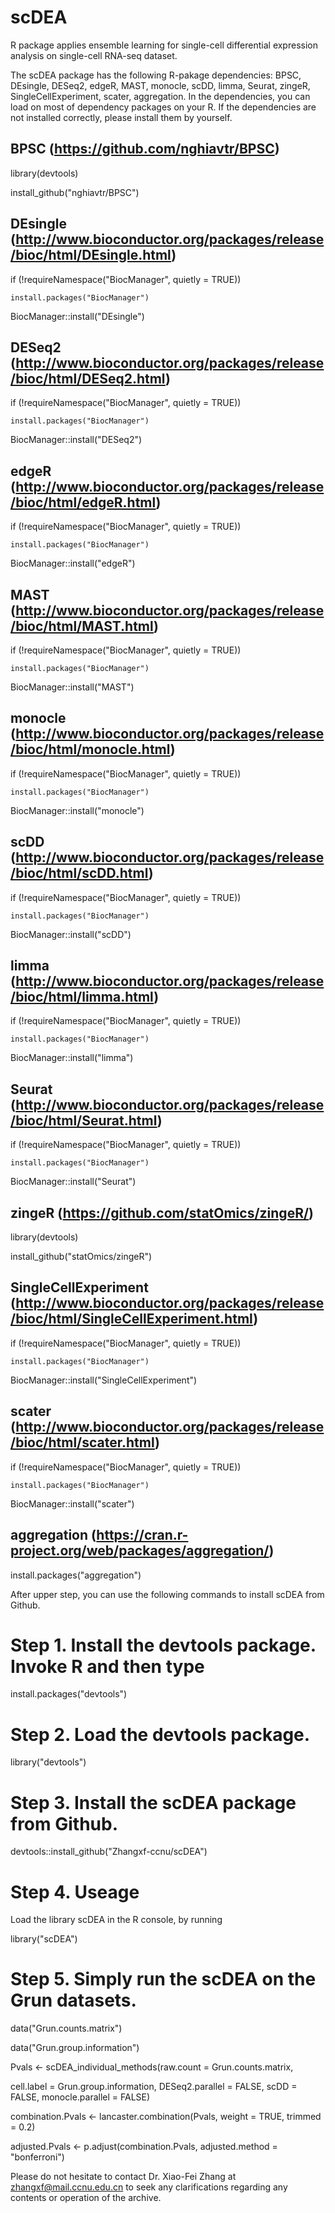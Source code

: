 # scDEA
R package applies ensemble learning for single-cell differential expression analysis on single-cell RNA-seq dataset.

The scDEA package has the following R-pakage dependencies: BPSC, DEsingle, DESeq2, edgeR, MAST, monocle, scDD, limma, Seurat, zingeR, SingleCellExperiment, scater, aggregation. In the dependencies, you can load on most of dependency packages on your R. If the dependencies are not installed correctly, please install them by yourself.

## BPSC (https://github.com/nghiavtr/BPSC)
library(devtools)

install_github("nghiavtr/BPSC")

## DEsingle (http://www.bioconductor.org/packages/release/bioc/html/DEsingle.html)
if (!requireNamespace("BiocManager", quietly = TRUE))

    install.packages("BiocManager")

BiocManager::install("DEsingle")

## DESeq2 (http://www.bioconductor.org/packages/release/bioc/html/DESeq2.html)
if (!requireNamespace("BiocManager", quietly = TRUE))

    install.packages("BiocManager")

BiocManager::install("DESeq2")

## edgeR (http://www.bioconductor.org/packages/release/bioc/html/edgeR.html)
if (!requireNamespace("BiocManager", quietly = TRUE))

    install.packages("BiocManager")

BiocManager::install("edgeR")

## MAST (http://www.bioconductor.org/packages/release/bioc/html/MAST.html)
if (!requireNamespace("BiocManager", quietly = TRUE))

    install.packages("BiocManager")

BiocManager::install("MAST")

## monocle (http://www.bioconductor.org/packages/release/bioc/html/monocle.html)
if (!requireNamespace("BiocManager", quietly = TRUE))

    install.packages("BiocManager")

BiocManager::install("monocle")

## scDD (http://www.bioconductor.org/packages/release/bioc/html/scDD.html)
if (!requireNamespace("BiocManager", quietly = TRUE))

    install.packages("BiocManager")

BiocManager::install("scDD")

## limma (http://www.bioconductor.org/packages/release/bioc/html/limma.html)
if (!requireNamespace("BiocManager", quietly = TRUE))

    install.packages("BiocManager")

BiocManager::install("limma")

## Seurat (http://www.bioconductor.org/packages/release/bioc/html/Seurat.html)
if (!requireNamespace("BiocManager", quietly = TRUE))

    install.packages("BiocManager")

BiocManager::install("Seurat")

## zingeR (https://github.com/statOmics/zingeR/)
library(devtools)

install_github("statOmics/zingeR")

## SingleCellExperiment (http://www.bioconductor.org/packages/release/bioc/html/SingleCellExperiment.html)
if (!requireNamespace("BiocManager", quietly = TRUE))

    install.packages("BiocManager")

BiocManager::install("SingleCellExperiment")

## scater (http://www.bioconductor.org/packages/release/bioc/html/scater.html)
if (!requireNamespace("BiocManager", quietly = TRUE))

    install.packages("BiocManager")

BiocManager::install("scater")

## aggregation (https://cran.r-project.org/web/packages/aggregation/)
install.packages("aggregation")

 After upper step, you can use the following commands to install scDEA from Github.
 
 # Step 1. Install the devtools package. Invoke R and then type
 
 install.packages("devtools")
 
 # Step 2. Load the devtools package.
 
 library("devtools")
 
 # Step 3. Install the scDEA package from Github.
 
 devtools::install_github("Zhangxf-ccnu/scDEA")
 
 
 
# Step 4.  Useage
 Load the library scDEA in the R console, by running

 library("scDEA")
 
 
 # Step 5. Simply run the scDEA on the Grun datasets.

 data("Grun.counts.matrix")

 data("Grun.group.information")

 Pvals <- scDEA_individual_methods(raw.count = Grun.counts.matrix,

 cell.label = Grun.group.information, DESeq2.parallel = FALSE, scDD = FALSE, monocle.parallel = FALSE)

 combination.Pvals <- lancaster.combination(Pvals, weight = TRUE, trimmed = 0.2)

 adjusted.Pvals <- p.adjust(combination.Pvals, adjusted.method = "bonferroni")
 
Please do not hesitate to contact Dr. Xiao-Fei Zhang at zhangxf@mail.ccnu.edu.cn to seek any clarifications regarding any contents or operation of the archive.
 
 
